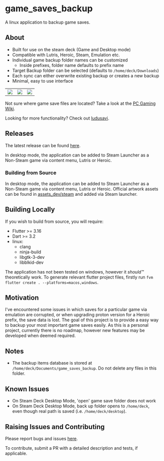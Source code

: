 # game_saves_backup

A linux application to backup game saves.

## About

- Built for use on the steam deck (Game and Desktop mode)
- Compatible with Lutris, Heroic, Steam, Emulation etc.
- Individual game backup folder names can be customized
    - Inside prefixes, folder name defaults to prefix name
- Target Backup folder can be selected (defaults to `/home/deck/Downloads`)
- Each sync can either overwrite existing backup or creates a new backup
- Minimal, easy to use interface

<table>
<tr>
<td><img src="docs/screenshot1.png"></td>
<td><img src="docs/screenshot2.png"></td>
<td><img src="docs/screenshot3.png"></td>
</tr>
</table>

Not sure where game save files are located? Take a look at the [PC Gaming Wiki](https://www.pcgamingwiki.com/).

Looking for more functionality? Check out [ludusavi](https://github.com/mtkennerly/ludusavi).

## Releases

The latest release can be found [here](https://github.com/defuncart/game_saves_backup/releases/latest). 

In desktop mode, the application can be added to Steam Launcher as a Non-Steam game via content menu, Lutris or Heroic.

### Building from Source

In desktop mode, the application can be added to Steam Launcher as a Non-Steam game via content menu, Lutris or Heroic. Official artwork assets can be found in [assets_dev/steam](assets_dev/steam) and added via Steam launcher.

## Building Locally

If you wish to build from source, you will require:

- Flutter >= 3.16
- Dart >= 3.2
- linux:
    - clang
    - ninja-build
    - libgtk-3-dev
    - libblkid-dev

The application has not been tested on windows, however it *should™* theoretically work. To generate relevant flutter project files, firstly run `fvm flutter create . --platforms=macos,windows`.

## Motivation

I've encountered some issues in which saves for a particular game via emulation are corrupted, or when upgrading proton version for a Heroic prefix, the save data is lost. The goal of this project is to provide a easy way to backup your most important game saves easily. As this is a personal project, currently there is no roadmap, however new features may be developed when deemed required.

## Notes

- The backup items database is stored at `/home/deck/Documents/game_saves_backup`. Do not delete any files in this folder.

## Known Issues

- On Steam Deck Desktop Mode, 'open' game save folder does not work
- On Steam Deck Desktop Mode, back up folder opens to `/home/deck`, even though real path is saved (i.e. `/home/deck/desktop`).

## Raising Issues and Contributing

Please report bugs and issues [here](https://github.com/defuncart/game_saves_backup/issues).

To contribute, submit a PR with a detailed description and tests, if applicable.
